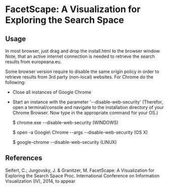 # FacetScape: A Visualization for Exploring the Search Space

## Usage
In most browser, just drag and drop the install.html to the browser window.
Note, that an active internet connection is needed to retrieve the search results from europeana.eu.

Some browser version require to disable the same origin policy in order to retrieve results from 3rd party (non-local) websites. For Chrome do the following:
* Close all instances of Google Chrome
* Start an instance with the parameter '--disable-web-security' (Therefor, open a terminal/console and navigate to the installation directory of your Chrome Browser.  Now type in the appropriate command for your OS.) 

    $ chrome.exe --disable-web-security (WINDOWS)

    $ open -a Google\ Chrome --args --disable-web-security (OS X)
    
    $ google-chrome --disable-web-security (LINUX)

## References
Seifert, C.; Jurgovsky, J. & Granitzer, M. FacetScape: A Visualization for Exploring the Search Space Proc. International Conference on Information Visualization (IV), 2014, to appear

